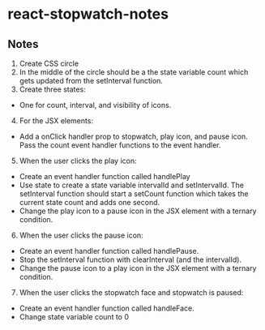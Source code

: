 # react-stopwatch-notes

## Notes

1. Create CSS circle
2. In the middle of the circle should be a the state variable count which gets updated from the setInterval function.
3. Create three states:

- One for count, interval, and visibility of icons.

4. For the JSX elements:

- Add a onClick handler prop to stopwatch, play icon, and pause icon. Pass the count event handler functions to the event handler.

5. When the user clicks the play icon:

- Create an event handler function called handlePlay
- Use state to create a state variable intervalId and setIntervalId. The setInterval function should start a setCount function which takes the current state count and adds one second.
- Change the play icon to a pause icon in the JSX element with a ternary condition.

6. When the user clicks the pause icon:

- Create an event handler function called handlePause.
- Stop the setInterval function with clearInterval (and the intervalId).
- Change the pause icon to a play icon in the JSX element with a ternary condition.

7. When the user clicks the stopwatch face and stopwatch is paused:

- Create an event handler function called handleFace.
- Change state variable count to 0
